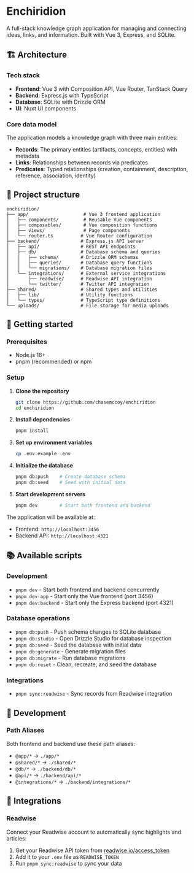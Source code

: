 # Enchiridion

A full-stack knowledge graph application for managing and connecting ideas, links, and information. Built with Vue 3, Express, and SQLite.

## 🏗️ Architecture

### Tech stack

- **Frontend**: Vue 3 with Composition API, Vue Router, TanStack Query
- **Backend**: Express.js with TypeScript
- **Database**: SQLite with Drizzle ORM
- **UI**: Nuxt UI components

### Core data model

The application models a knowledge graph with three main entities:

- **Records**: The primary entities (artifacts, concepts, entities) with metadata
- **Links**: Relationships between records via predicates
- **Predicates**: Typed relationships (creation, containment, description, reference, association, identity)

## 📁 Project structure

```
enchiridion/
├── app/                    # Vue 3 frontend application
│   ├── components/         # Reusable Vue components
│   ├── composables/        # Vue composition functions
│   ├── views/              # Page components
│   └── router.ts          # Vue Router configuration
├── backend/               # Express.js API server
│   ├── api/               # REST API endpoints
│   ├── db/                # Database schema and queries
│   │   ├── schema/        # Drizzle ORM schemas
│   │   ├── queries/       # Database query functions
│   │   └── migrations/    # Database migration files
│   └── integrations/      # External service integrations
│       ├── readwise/      # Readwise API integration
│       └── twitter/       # Twitter API integration
├── shared/                # Shared types and utilities
│   ├── lib/               # Utility functions
│   └── types/             # TypeScript type definitions
└── uploads/               # File storage for media uploads
```

## 🚀 Getting started

### Prerequisites

- Node.js 18+
- pnpm (recommended) or npm

### Setup

1. **Clone the repository**

   ```bash
   git clone https://github.com/chasemccoy/enchiridion
   cd enchiridion
   ```

2. **Install dependencies**

   ```bash
   pnpm install
   ```

3. **Set up environment variables**

   ```bash
   cp .env.example .env
   ```

4. **Initialize the database**

   ```bash
   pnpm db:push    # Create database schema
   pnpm db:seed    # Seed with initial data
   ```

5. **Start development servers**
   ```bash
   pnpm dev        # Start both frontend and backend
   ```

The application will be available at:

- Frontend: `http://localhost:3456`
- Backend API: `http://localhost:4321`

## 📚 Available scripts

### Development

- `pnpm dev` - Start both frontend and backend concurrently
- `pnpm dev:app` - Start only the Vue frontend (port 3456)
- `pnpm dev:backend` - Start only the Express backend (port 4321)

### Database operations

- `pnpm db:push` - Push schema changes to SQLite database
- `pnpm db:studio` - Open Drizzle Studio for database inspection
- `pnpm db:seed` - Seed the database with initial data
- `pnpm db:generate` - Generate migration files
- `pnpm db:migrate` - Run database migrations
- `pnpm db:reset` - Clean, recreate, and seed the database

### Integrations

- `pnpm sync:readwise` - Sync records from Readwise integration

## 🔧 Development

### Path Aliases

Both frontend and backend use these path aliases:

- `@app/*` → `./app/*`
- `@shared/*` → `./shared/*`
- `@db/*` → `./backend/db/*`
- `@api/*` → `./backend/api/*`
- `@integrations/*` → `./backend/integrations/*`

## 🔌 Integrations

### Readwise

Connect your Readwise account to automatically sync highlights and articles:

1. Get your Readwise API token from [readwise.io/access_token](https://readwise.io/access_token)
2. Add it to your `.env` file as `READWISE_TOKEN`
3. Run `pnpm sync:readwise` to sync your data
